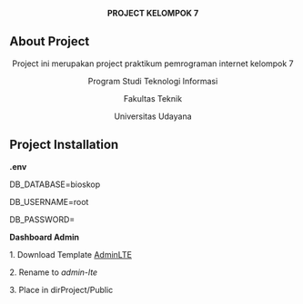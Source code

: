 <p align="center"><b>PROJECT KELOMPOK 7</b></p>

## About Project

<p align="center">Project ini merupakan project praktikum pemrograman internet kelompok 7</p>
<p align="center">Program Studi Teknologi Informasi</p>
<p align="center">Fakultas Teknik</p>
<p align="center">Universitas Udayana</p>

## Project Installation
<p><b>.env</b></p>
<p>DB_DATABASE=bioskop</p>
<p>DB_USERNAME=root</p>
<p>DB_PASSWORD=</p>

<p><b>Dashboard Admin</b></p>
<p>1. Download Template <a href="https://adminlte.io/"> AdminLTE </a></p>
<p>2. Rename to <i>admin-lte</i></p>
<p>3. Place in dirProject/Public</p>